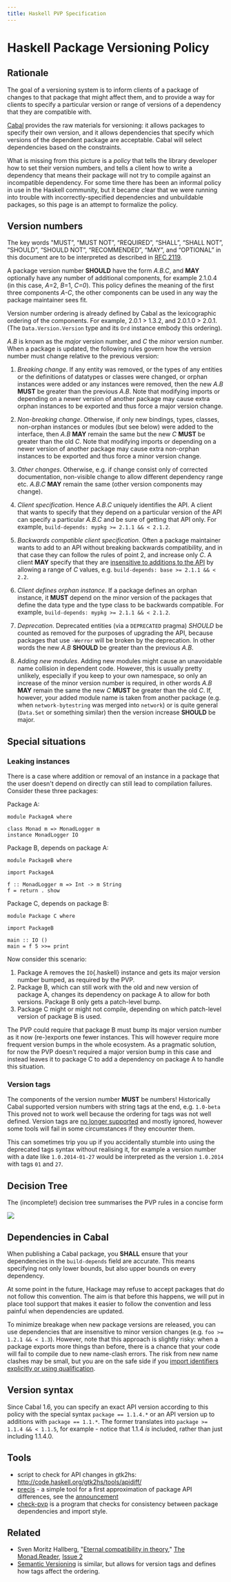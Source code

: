 ```yaml
---
title: Haskell PVP Specification
---
```


Haskell Package Versioning Policy
=================================

Rationale
---------

The goal of a versioning system is to inform clients of a package of
changes to that package that might affect them, and to provide a way for
clients to specify a particular version or range of versions of a
dependency that they are compatible with.

[Cabal](http://haskell.org/cabal) provides the raw materials for
versioning: it allows packages to specify their own version, and it
allows dependencies that specify which versions of the dependent package
are acceptable. Cabal will select dependencies based on the constraints.

What is missing from this picture is a *policy* that tells the library
developer how to set their version numbers, and tells a client how to
write a dependency that means their package will not try to compile
against an incompatible dependency. For some time there has been an
informal policy in use in the Haskell community, but it became clear
that we were running into trouble with incorrectly-specified
dependencies and unbuildable packages, so this page is an attempt to
formalize the policy.

Version numbers
---------------

The key words "MUST”, “MUST NOT”, “REQUIRED”, “SHALL”, “SHALL NOT”, “SHOULD”,
“SHOULD NOT”, “RECOMMENDED”, “MAY”, and “OPTIONAL” in this document are to be
interpreted as described in [RFC 2119](https://tools.ietf.org/html/rfc2119).

A package version number **SHOULD** have the form *A.B.C*, and **MAY**
optionally have any number of additional components, for example 2.1.0.4
(in this case, *A*=2, *B*=1, *C=0*). This policy defines the meaning of
the first three components *A-C*, the other components can be used in
any way the package maintainer sees fit.

Version number ordering is already defined by Cabal as the lexicographic
ordering of the components. For example, 2.0.1 \> 1.3.2, and 2.0.1.0 \> 2.0.1.
(The `Data.Version.Version` type and its `Ord` instance embody this ordering).

*A.B* is known as the *major* version number, and *C* the *minor*
version number. When a package is updated, the following rules govern
how the version number must change relative to the previous version:

1. *Breaking change*. If any entity was removed, or the types of any entities
or the definitions of datatypes or classes were changed, or orphan instances
were added or any instances were removed, then the new *A.B* **MUST** be
greater than the previous *A.B*. Note that modifying imports or depending on a
newer version of another package may cause extra orphan instances to be
exported and thus force a major version change.

1. *Non-breaking change*. Otherwise, if only new bindings, types, classes,
non-orphan instances or modules (but see below) were added to the interface,
then *A.B* **MAY** remain the same but the new *C* **MUST** be greater than the
old *C*. Note that modifying imports or depending on a newer version of another
package may cause extra non-orphan instances to be exported and thus force a
minor version change.

1. *Other changes*. Otherwise, e.g. if change consist only of corrected
documentation, non-visible change to allow different dependency range etc.
*A.B.C* **MAY** remain the same (other version components may change).

1. *Client specification*. Hence *A.B.C* uniquely identifies the API. A client
that wants to specify that they depend on a particular version of the API can
specify a particular *A.B.C* and be sure of getting that API only. For example,
`build-depends: mypkg >= 2.1.1 && < 2.1.2`.

1. *Backwards compatible client specification*. Often a package maintainer
wants to add to an API without breaking backwards compatibility, and in that
case they can follow the rules of point 2, and increase only *C*. A client
**MAY** specify that they are [insensitive to additions to the
API](https://wiki.haskell.org/Import_modules_properly) by allowing a range of
*C* values, e.g. `build-depends: base >= 2.1.1 && < 2.2`.

1. *Client defines orphan instance*. If a package defines an orphan instance,
it **MUST** depend on the minor version of the packages that define the data
type and the type class to be backwards compatible. For example,
`build-depends: mypkg >= 2.1.1 && < 2.1.2`.

1. *Deprecation*. Deprecated entities (via a `DEPRECATED` pragma) *SHOULD* be
counted as removed for the purposes of upgrading the API, because packages that
use `-Werror` will be broken by the deprecation. In other words the new *A.B*
**SHOULD** be greater than the previous *A.B*.

1. *Adding new modules*. Adding new modules might cause an unavoidable name
collision in dependent code. However, this is usually pretty unlikely,
especially if you keep to your own namespace, so only an increase of the minor
version number is required, in other words *A.B* **MAY** remain the same the
new *C* **MUST** be greater than the old *C*. If, however, your added module
name is taken from another package (e.g. when `network-bytestring` was merged
into `network`) or is quite general (`Data.Set` or something similar) then the
version increase **SHOULD** be major.

Special situations
------------------

### Leaking instances

There is a case where addition or removal of an instance in a package
that the user doesn't depend on directly can still lead to compilation
failures. Consider these three packages:

Package A:

``` {.haskell}
module PackageA where

class Monad m => MonadLogger m
instance MonadLogger IO
```

Package B, depends on package A:

``` {.haskell}
module PackageB where

import PackageA

f :: MonadLogger m => Int -> m String
f = return . show
```

Package C, depends on package B:

``` {.haskell}
module Package C where

import PackageB

main :: IO ()
main = f 5 >>= print
```

Now consider this scenario:

1.  Package A removes the `IO`{.haskell} instance and gets its major
    version number bumped, as required by the PVP.
2.  Package B, which can still work with the old and new version of
    package A, changes its dependency on package A to allow for both
    versions. Package B only gets a patch-level bump.
3.  Package C might or might not compile, depending on which patch-level
    version of package B is used.

The PVP could require that package B must bump its major version number
as it now (re-)exports one fewer instances. This will however require
more frequent version bumps in the whole ecosystem. As a pragmatic
solution, for now the PVP doesn't required a major version bump in this
case and instead leaves it to package C to add a dependency on package A
to handle this situation.

### Version tags

The components of the version number **MUST** be numbers! Historically Cabal
supported version numbers with string tags at the end, e.g. `1.0-beta`
This proved not to work well because the ordering for tags was not well
defined. Version tags are [no longer
supported](https://github.com/haskell/cabal/issues/890) and mostly
ignored, however some tools will fail in some circumstances if they
encounter them.

This can sometimes trip you up if you accidentally stumble into using
the deprecated tags syntax without realising it, for example a version
number with a date like `1.0.2014-01-27` would be interpreted as the
version `1.0.2014` with tags `01` and `27`.


Decision Tree
-------------

The (incomplete!) decision tree summarises the PVP rules in a concise form

![](pvp-decision-tree.svg)

Dependencies in Cabal
---------------------

When publishing a Cabal package, you **SHALL** ensure that your
dependencies in the `build-depends` field are accurate. This means
specifying not only lower bounds, but also upper bounds on every
dependency.

At some point in the future, Hackage may refuse to accept packages that
do not follow this convention. The aim is that before this happens, we
will put in place tool support that makes it easier to follow the
convention and less painful when dependencies are updated.

To minimize breakage when new package versions are released, you can use
dependencies that are insensitive to minor version changes (e.g.
`foo >= 1.2.1 && < 1.3`). However, note that this approach is slightly
risky: when a package exports more things than before, there is a chance
that your code will fail to compile due to new name-clash errors. The
risk from new name clashes may be small, but you are on the safe side if
you
[import identifiers explicitly or using qualification](https://wiki.haskell.org/Import_modules_properly).

Version syntax
--------------

Since Cabal 1.6, you can specify an exact API version according to this
policy with the special syntax `package == 1.1.4.*` or an API version up
to additions with `package == 1.1.*`. The former translates into
`package >= 1.1.4 && < 1.1.5`, for example - notice that 1.1.4 *is*
included, rather than just including 1.1.4.0.

Tools
-----

-   script to check for API changes in gtk2hs:
    <http://code.haskell.org/gtk2hs/tools/apidiff/>
-   [precis](http://hackage.haskell.org/package/precis) - a simple tool
    for a first approximation of package API differences, see the
    [announcement](http://www.haskell.org/pipermail/haskell-cafe/2010-April/077023.html)
-   [check-pvp](http://hackage.haskell.org/package/check-pvp) is a program that checks for consistency between package
    dependencies and import style.

Related
-------

-   Sven Moritz Hallberg,
    "[Eternal compatibility in theory](https://wiki.haskell.org/The_Monad.Reader/Issue2/EternalCompatibilityInTheory),"
    [The Monad.Reader](https://wiki.haskell.org/The_Monad.Reader),
    [Issue 2](https://wiki.haskell.org/The_Monad.Reader/Issue2)
-   [Semantic Versioning](http://semver.org/) is similar, but allows for version tags and defines how tags affect the ordering.

